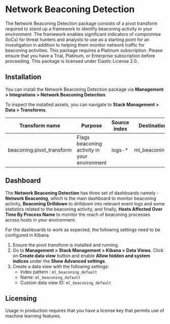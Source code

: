 # Network Beaconing Detection

The Network Beaconing Detection package consists of a pivot transform required to stand up a framework to identify beaconing activity in your environment. The framework enables significant indicators of compromise (IoCs) for threat hunters and analysts to use as a starting point for an investigation in addition to helping them monitor network traffic for beaconing activities. 
This package requires a Platinum subscription. Please ensure that you have a Trial, Platinum, or Enterprise subscription before proceeding. This package is licensed under Elastic License 2.0..

## Installation

You can install the Network Beaconing Detection package via **Management > Integrations > Network Beaconing Detection**.

To inspect the installed assets, you can navigate to **Stack Management > Data > Transforms**.

| Transform name            | Purpose| 	Source index  |          Destination index                                                                           |
|---------------------------|--------|----------------|-------------------------------------------------------------------------|
| beaconing.pivot_transform |	Flags beaconing activity in your environment| 	logs-*        |	ml_beaconing_default|

## Dashboard

The **Network Beaconing Detection** has three set of dashboards namely - **Network Beaconing**, which is the main dashboard to monitor beaconing activity, **Beaconing Drilldown** to drilldown into relevant event logs and some statistics related to the beaconing activity, and finally, **Hosts Affected Over Time By Process Name** to monitor the reach of beaconing processes across hosts in your environment.

For the dashboards to work as expected, the following settings need to be configured in Kibana. 
1. Ensure the pivot transform is installed and running.
2. Go to **Management > Stack Management > Kibana > Data Views**. Click on **Create data view** button and enable **Allow hidden and system indices** under the **Show Advanced settings**.
3. Create a data view with the following settings:
    - Index pattern : `ml_beaconing_default`
    - Name: `ml_beaconing_default`
    - Custom data view ID: `ml_beaconing_default`
## Licensing
Usage in production requires that you have a license key that permits use of machine learning features.